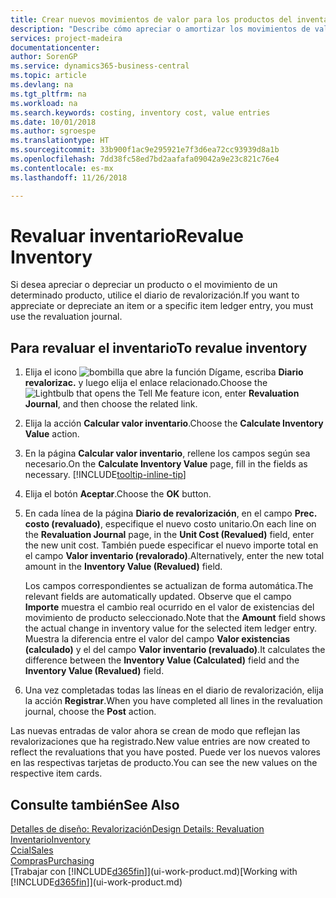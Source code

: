 ```yaml
---
title: Crear nuevos movimientos de valor para los productos del inventario | Documentos de Microsoft
description: "Describe cómo apreciar o amortizar los movimientos de valor de uno o varios productos del inventario enviando el valor calculado actual."
services: project-madeira
documentationcenter: 
author: SorenGP
ms.service: dynamics365-business-central
ms.topic: article
ms.devlang: na
ms.tgt_pltfrm: na
ms.workload: na
ms.search.keywords: costing, inventory cost, value entries
ms.date: 10/01/2018
ms.author: sgroespe
ms.translationtype: HT
ms.sourcegitcommit: 33b900f1ac9e295921e7f3d6ea72cc93939d8a1b
ms.openlocfilehash: 7dd38fc58ed7bd2aafafa09042a9e23c821c76e4
ms.contentlocale: es-mx
ms.lasthandoff: 11/26/2018

---
```

# <a name="revalue-inventory"></a><span data-ttu-id="1a9a9-103">Revaluar inventario</span><span class="sxs-lookup"><span data-stu-id="1a9a9-103">Revalue Inventory</span></span>
<span data-ttu-id="1a9a9-104">Si desea apreciar o depreciar un producto o el movimiento de un determinado producto, utilice el diario de revalorización.</span><span class="sxs-lookup"><span data-stu-id="1a9a9-104">If you want to appreciate or depreciate an item or a specific item ledger entry, you must use the revaluation journal.</span></span>

## <a name="to-revalue-inventory"></a><span data-ttu-id="1a9a9-105">Para revaluar el inventario</span><span class="sxs-lookup"><span data-stu-id="1a9a9-105">To revalue inventory</span></span>
1. <span data-ttu-id="1a9a9-106">Elija el icono ![bombilla que abre la función Dígame](media/ui-search/search_small.png "Dígame que desea hacer"), escriba **Diario revalorizac.** y luego elija el enlace relacionado.</span><span class="sxs-lookup"><span data-stu-id="1a9a9-106">Choose the ![Lightbulb that opens the Tell Me feature](media/ui-search/search_small.png "Tell me what you want to do") icon, enter **Revaluation Journal**, and then choose the related link.</span></span>
2. <span data-ttu-id="1a9a9-107">Elija la acción **Calcular valor inventario**.</span><span class="sxs-lookup"><span data-stu-id="1a9a9-107">Choose the **Calculate Inventory Value** action.</span></span>
3. <span data-ttu-id="1a9a9-108">En la página **Calcular valor inventario**, rellene los campos según sea necesario.</span><span class="sxs-lookup"><span data-stu-id="1a9a9-108">On the **Calculate Inventory Value** page, fill in the fields as necessary.</span></span> [!INCLUDE[tooltip-inline-tip](includes/tooltip-inline-tip_md.md)]
4. <span data-ttu-id="1a9a9-109">Elija el botón **Aceptar**.</span><span class="sxs-lookup"><span data-stu-id="1a9a9-109">Choose the **OK** button.</span></span>
5. <span data-ttu-id="1a9a9-110">En cada línea de la página **Diario de revalorización**, en el campo **Prec. costo (revaluado)**, especifique el nuevo costo unitario.</span><span class="sxs-lookup"><span data-stu-id="1a9a9-110">On each line on the **Revaluation Journal** page, in the **Unit Cost (Revalued)** field, enter the new unit cost.</span></span> <span data-ttu-id="1a9a9-111">También puede especificar el nuevo importe total en el campo **Valor inventario (revalorado)**.</span><span class="sxs-lookup"><span data-stu-id="1a9a9-111">Alternatively, enter the new total amount in the **Inventory Value (Revalued)** field.</span></span>

    <span data-ttu-id="1a9a9-112">Los campos correspondientes se actualizan de forma automática.</span><span class="sxs-lookup"><span data-stu-id="1a9a9-112">The relevant fields are automatically updated.</span></span> <span data-ttu-id="1a9a9-113">Observe que el campo **Importe** muestra el cambio real ocurrido en el valor de existencias del movimiento de producto seleccionado.</span><span class="sxs-lookup"><span data-stu-id="1a9a9-113">Note that the **Amount** field shows the actual change in inventory value for the selected item ledger entry.</span></span> <span data-ttu-id="1a9a9-114">Muestra la diferencia entre el valor del campo **Valor existencias (calculado)** y el del campo **Valor inventario (revaluado)**.</span><span class="sxs-lookup"><span data-stu-id="1a9a9-114">It calculates the difference between the **Inventory Value (Calculated)** field and the **Inventory Value (Revalued)** field.</span></span>
6. <span data-ttu-id="1a9a9-115">Una vez completadas todas las líneas en el diario de revalorización, elija la acción **Registrar**.</span><span class="sxs-lookup"><span data-stu-id="1a9a9-115">When you have completed all lines in the revaluation journal, choose the **Post** action.</span></span>

<span data-ttu-id="1a9a9-116">Las nuevas entradas de valor ahora se crean de modo que reflejan las revalorizaciones que ha registrado.</span><span class="sxs-lookup"><span data-stu-id="1a9a9-116">New value entries are now created to reflect the revaluations that you have posted.</span></span> <span data-ttu-id="1a9a9-117">Puede ver los nuevos valores en las respectivas tarjetas de producto.</span><span class="sxs-lookup"><span data-stu-id="1a9a9-117">You can see the new values on the respective item cards.</span></span>

## <a name="see-also"></a><span data-ttu-id="1a9a9-118">Consulte también</span><span class="sxs-lookup"><span data-stu-id="1a9a9-118">See Also</span></span>
[<span data-ttu-id="1a9a9-119">Detalles de diseño: Revalorización</span><span class="sxs-lookup"><span data-stu-id="1a9a9-119">Design Details: Revaluation</span></span>](design-details-revaluation.md)  
[<span data-ttu-id="1a9a9-120">Inventario</span><span class="sxs-lookup"><span data-stu-id="1a9a9-120">Inventory</span></span>](inventory-manage-inventory.md)  
[<span data-ttu-id="1a9a9-121">Ccial</span><span class="sxs-lookup"><span data-stu-id="1a9a9-121">Sales</span></span>](sales-manage-sales.md)  
[<span data-ttu-id="1a9a9-122">Compras</span><span class="sxs-lookup"><span data-stu-id="1a9a9-122">Purchasing</span></span>](purchasing-manage-purchasing.md)  
<span data-ttu-id="1a9a9-123">[Trabajar con [!INCLUDE[d365fin](includes/d365fin_md.md)]](ui-work-product.md)</span><span class="sxs-lookup"><span data-stu-id="1a9a9-123">[Working with [!INCLUDE[d365fin](includes/d365fin_md.md)]](ui-work-product.md)</span></span>

